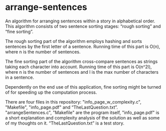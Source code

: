 # arrange-sentences
An algorithm for arranging sentences within a story in alphabetical order. This algorithm consists of two sentence sorting stages: “rough sorting” and “fine sorting”.  

The rough sorting part of the algorithm employs hashing and sorts sentences by the first letter of a sentence. Running time of this part is O(n), where n is the number of sentences.  

The fine sorting part of the algorithm cross-compare sentences as strings taking each character into account. Running time of this part is O(n^2l), where n is the number of sentences and l is the max number of characters in a sentence. 

Dependently on the end use of this application, fine sorting might be turned of for speeding up the computation process.  

There are four files in this repository: "info_page_w_complexity.c", "Makefile", "info_page.pdf" and “TheLastQuestion.txt”.  "arrangeSentences.c", "Makefile" are the program itself, "info_page.pdf" is a short explanation and complexity analysis of the solution as well as some of my thoughts on it. “TheLastQuestion.txt” is a test story.
